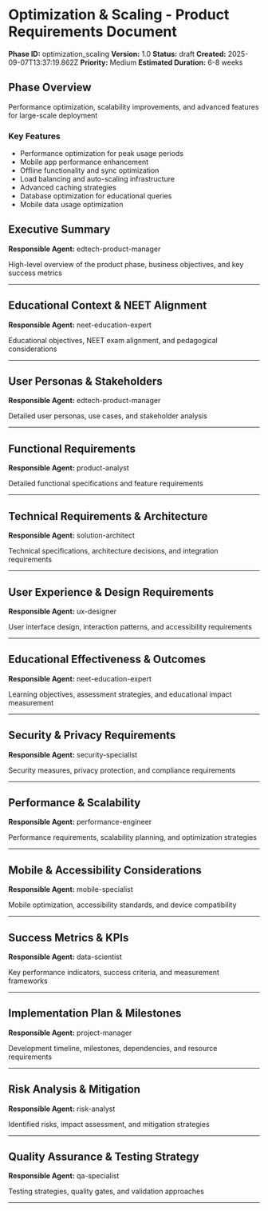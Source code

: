 # Optimization & Scaling - Product Requirements Document

**Phase ID:** optimization_scaling
**Version:** 1.0
**Status:** draft
**Created:** 2025-09-07T13:37:19.862Z
**Priority:** Medium
**Estimated Duration:** 6-8 weeks

## Phase Overview

Performance optimization, scalability improvements, and advanced features for large-scale deployment

### Key Features
- Performance optimization for peak usage periods
- Mobile app performance enhancement
- Offline functionality and sync optimization
- Load balancing and auto-scaling infrastructure
- Advanced caching strategies
- Database optimization for educational queries
- Mobile data usage optimization

## Executive Summary

**Responsible Agent:** edtech-product-manager

High-level overview of the product phase, business objectives, and key success metrics


---

## Educational Context & NEET Alignment

**Responsible Agent:** neet-education-expert

Educational objectives, NEET exam alignment, and pedagogical considerations


---

## User Personas & Stakeholders

**Responsible Agent:** edtech-product-manager

Detailed user personas, use cases, and stakeholder analysis


---

## Functional Requirements

**Responsible Agent:** product-analyst

Detailed functional specifications and feature requirements


---

## Technical Requirements & Architecture

**Responsible Agent:** solution-architect

Technical specifications, architecture decisions, and integration requirements


---

## User Experience & Design Requirements

**Responsible Agent:** ux-designer

User interface design, interaction patterns, and accessibility requirements


---

## Educational Effectiveness & Outcomes

**Responsible Agent:** neet-education-expert

Learning objectives, assessment strategies, and educational impact measurement


---

## Security & Privacy Requirements

**Responsible Agent:** security-specialist

Security measures, privacy protection, and compliance requirements


---

## Performance & Scalability

**Responsible Agent:** performance-engineer

Performance requirements, scalability planning, and optimization strategies


---

## Mobile & Accessibility Considerations

**Responsible Agent:** mobile-specialist

Mobile optimization, accessibility standards, and device compatibility


---

## Success Metrics & KPIs

**Responsible Agent:** data-scientist

Key performance indicators, success criteria, and measurement frameworks


---

## Implementation Plan & Milestones

**Responsible Agent:** project-manager

Development timeline, milestones, dependencies, and resource requirements


---

## Risk Analysis & Mitigation

**Responsible Agent:** risk-analyst

Identified risks, impact assessment, and mitigation strategies


---

## Quality Assurance & Testing Strategy

**Responsible Agent:** qa-specialist

Testing strategies, quality gates, and validation approaches


---

